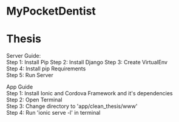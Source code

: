 # MyPocketDentist
# Thesis

Server Guide: <br/>
Step 1: Install Pip
Step 2: Install Django
Step 3: Create VirtualEnv <br/>
Step 4: Install pip Requirements <br/>
Step 5: Run Server <br/>

App Guide <br/>
Step 1: Install Ionic and Cordova Framework and it's dependencies <br/>
Step 2: Open Terminal <br/>
Step 3: Change directory to 'app/clean_thesis/www' <br/>
Step 4: Run 'ionic serve -l' in terminal <br/>
